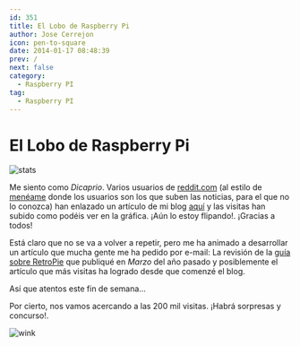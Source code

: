 ```yaml
---
id: 351
title: El Lobo de Raspberry Pi
author: Jose Cerrejon
icon: pen-to-square
date: 2014-01-17 08:48:39
prev: /
next: false
category:
  - Raspberry PI
tag:
  - Raspberry PI
---
```


# El Lobo de Raspberry Pi

![stats](/images/2014/01/stats.jpg)

Me siento como *Dicaprio*. Varios usuarios de [reddit.com](http://reddit.com) (al estilo de [menéame](http://www.meneame.net) donde los usuarios son los que suben las noticias, para el que no lo conozca) han enlazado un artículo de mi blog [aquí](http://www.reddit.com/r/Games/duplicates/1vd7l6/streaming_pc_games_to_raspberry_pi_nvidia/) y las visitas han subido como podéis ver en la gráfica. ¡Aún lo estoy flipando!. ¡Gracias a todos!

Está claro que no se va a volver a repetir, pero me ha animado a desarrollar un artículo que mucha gente me ha pedido por e-mail: La revisión de la [guía sobre RetroPie](/post.php?id=109) que publiqué en *Marzo* del año pasado y posiblemente el artículo que más visitas ha logrado desde que comenzé el blog.

Así que atentos este fin de semana… 

Por cierto, nos vamos acercando a las 200 mil visitas. ¡Habrá sorpresas y concurso!.

![wink](/css/sm/winking.png)